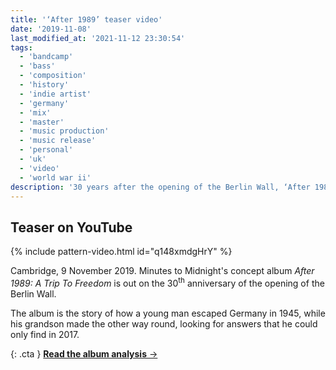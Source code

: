 ```yaml
---
title: '‘After 1989’ teaser video'
date: '2019-11-08'
last_modified_at: '2021-11-12 23:30:54'
tags:
  - 'bandcamp'
  - 'bass'
  - 'composition'
  - 'history'
  - 'indie artist'
  - 'germany'
  - 'mix'
  - 'master'
  - 'music production'
  - 'music release'
  - 'personal'
  - 'uk'
  - 'video'
  - 'world war ii'
description: '30 years after the opening of the Berlin Wall, ‘After 1989’ is a real-life story about imprisonment and liberty. Watch the video teaser.'
---
```

## Teaser on YouTube

{% include pattern-video.html id="q148xmdgHrY" %}

Cambridge, 9 November 2019. Minutes to Midnight's concept album _After 1989: A Trip To Freedom_ is out on the 30<sup>th</sup> anniversary of the opening of the Berlin Wall.

The album is the story of how a young man escaped Germany in 1945, while his grandson made the other way round, looking for answers that he could only find in 2017.

{: .cta }
[**Read the album analysis**&nbsp;&rarr;](/work/music/after-1989/)